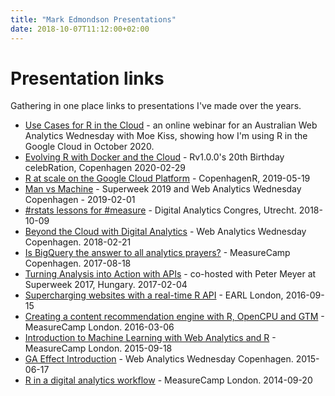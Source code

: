 ```yaml
---
title: "Mark Edmondson Presentations"
date: 2018-10-07T11:12:00+02:00
---
```

# Presentation links

Gathering in one place links to presentations I've made over the years.

* [Use Cases for R in the Cloud](https://code.markedmondson.me/usecases-r-gcp.html) - an online webinar for an Australian Web Analytics Wednesday with Moe Kiss, showing how I'm using R in the Google Cloud in October 2020.
* [Evolving R with Docker and the Cloud](https://code.markedmondson.me/r-20.html) - Rv1.0.0's 20th Birthday celebRation, Copenhagen 2020-02-29
* [R at scale on the Google Cloud Platform](http://code.markedmondson.me/r-at-scale-gcp.html) - CopenhagenR, 2019-05-19
* [Man vs Machine](https://www.dropbox.com/s/8mnw5mhficv6k0k/superweek2019.pdf?dl=0) - Superweek 2019 and Web Analytics Wednesday Copenhagen - 2019-02-01
* [#rstats lessons for #measure](https://www.slideshare.net/GuavaMarkeD/rstats-lessons-for-measure) - Digital Analytics Congres, Utrecht.  2018-10-09
* [Beyond the Cloud with Digital Analytics](https://www.slideshare.net/GuavaMarkeD/beyond-the-clouds-with-digital-analytics) - Web Analytics Wednesday Copenhagen. 2018-02-21
* [Is BigQuery the answer to all analytics prayers?](https://docs.google.com/presentation/d/1510xJzDuWgbLgoNY3Fs5-CGtMCJEYs5msaxIpINt03g/edit#slide=id.g24ec68c335_0_0) - MeasureCamp Copenhagen. 2017-08-18
* [Turning Analysis into Action with APIs](https://www.slideshare.net/GuavaMarkeD/turning-analysis-into-action-with-apis-superweek2017) - co-hosted with Peter Meyer at Superweek 2017, Hungary. 2017-02-04
* [Supercharging websites with a real-time R API](http://code.markedmondson.me/predictClickOpenCPU/supercharge.html) - EARL London, 2016-09-15
* [Creating a content recommendation engine with R, OpenCPU and GTM](http://rpubs.com/MarkeD/r-opencpu-gtm-content-recommendation) - MeasureCamp London. 2016-03-06
* [Introduction to Machine Learning with Web Analytics and R](http://rpubs.com/MarkeD/machine-learning-measurecamp-2015) - MeasureCamp London. 2015-09-18
* [GA Effect Introduction](http://rpubs.com/marked/ga-effect) - Web Analytics Wednesday Copenhagen. 2015-06-17
* [R in a digital analytics workflow](http://rpubs.com/MarkeD/r-in-digital-analytics-workflow) - MeasureCamp London. 2014-09-20
